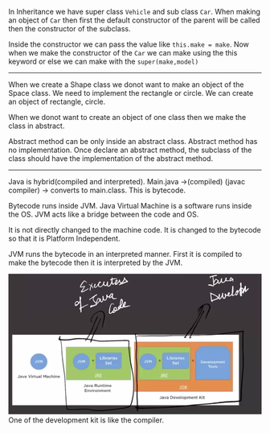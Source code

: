 In Inheritance we have super class `Vehicle` and sub class `Car`. When making an object of `Car` then first the default constructor of the parent will be called then the constructor of the subclass.

Inside the constructor we can pass the value like `this.make = make`. Now when we make the constructor of the `Car` we can make using the this keyword or else we can make with the `super(make,model)`

---

When we create a Shape class we donot want to make an object of the Space class. We need to implement the rectangle or circle. We can create an object of rectangle, circle.

When we donot want to create an object of one class then we make the class in abstract.

Abstract method can be only inside an abstract class. Abstract method has no implementation. Once declare an abstract method, the subclass of the class should have the implementation of the abstract method.

---

Java is hybrid(compiled and interpreted). 
Main.java ->(compiled) (javac compiler) -> converts to main.class. This is bytecode.

Bytecode runs inside JVM. Java Virtual Machine is a software runs inside the OS. JVM acts like a bridge between the code and OS.

It is not directly changed to the machine code. It is changed to the bytecode so that it is Platform Independent.

JVM runs the bytecode in an interpreted manner. First it is compiled to make the bytecode then it is interpreted by the JVM.

![img_1.png](img_1.png)
One of the development kit is like the compiler.
